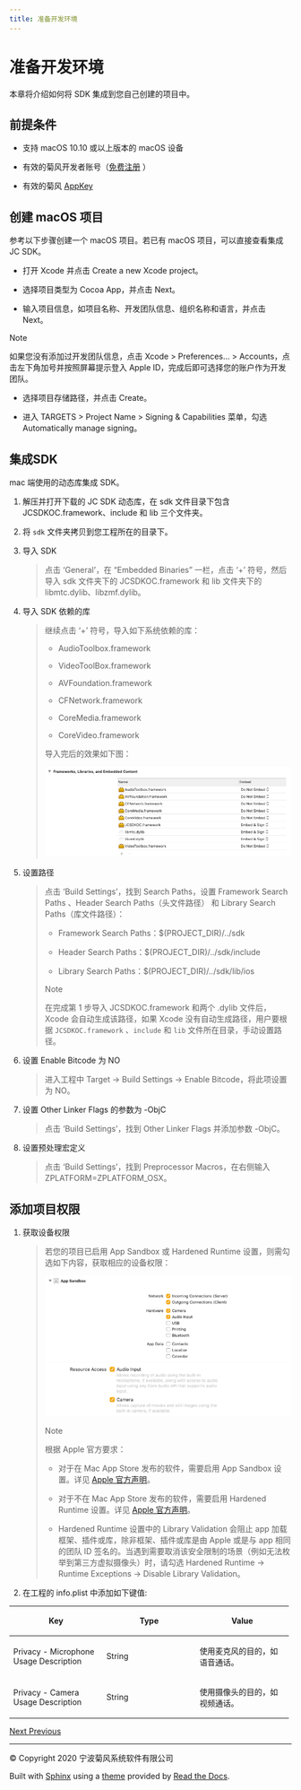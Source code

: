 ```yaml
---
title: 准备开发环境
---
```

# 准备开发环境

本章将介绍如何将 SDK 集成到您自己创建的项目中。



## 前提条件

  - 支持 macOS 10.10 或以上版本的 macOS 设备

  - 有效的菊风开发者账号（[免费注册](http://developer.juphoon.com/signup) ）

  - 有效的菊风 [AppKey](https://developer.juphoon.com/cn/document/V2.1/create-application.php)





## 创建 macOS 项目

参考以下步骤创建一个 macOS 项目。若已有 macOS 项目，可以直接查看集成 JC SDK。

  - 打开 Xcode 并点击 Create a new Xcode project。

  - 选择项目类型为 Cocoa App，并点击 Next。

  - 输入项目信息，如项目名称、开发团队信息、组织名称和语言，并点击 Next。



Note

如果您没有添加过开发团队信息，点击 Xcode \> Preferences… \> Accounts，点击左下角加号并按照屏幕提示登入
Apple ID，完成后即可选择您的账户作为开发团队。



  - 选择项目存储路径，并点击 Create。

  - 进入 TARGETS \> Project Name \> Signing & Capabilities 菜单，勾选
    Automatically manage signing。





## 集成SDK

mac 端使用的动态库集成 SDK。

1.  解压并打开下载的 JC SDK 动态库，在 sdk 文件目录下包含 JCSDKOC.framework、include 和 lib
    三个文件夹。

2.  将 `sdk` 文件夹拷贝到您工程所在的目录下。

3.  导入 SDK
    
    > 
    > 
    > 
    > 
    > 点击 ‘General’，在 “Embedded Binaries” 一栏，点击 ‘+’ 符号，然后导入 sdk 文件夹下的
    > JCSDKOC.framework 和 lib 文件夹下的 libmtc.dylib、libzmf.dylib。
    > 
    > 

4.  导入 SDK 依赖的库
    
    > 
    > 
    > 
    > 
    > 继续点击 ‘+’ 符号，导入如下系统依赖的库：
    > 
    >   - AudioToolbox.framework
    > 
    >   - VideoToolBox.framework
    > 
    >   - AVFoundation.framework
    > 
    >   - CFNetwork.framework
    > 
    >   - CoreMedia.framework
    > 
    >   - CoreVideo.framework
    > 
    > 导入完后的效果如下图：
    > 
    > ![../../../../\_images/macdyliblist.png](../../../../_images/macdyliblist.png)
    > 
    > 

5.  设置路径
    
    > 
    > 
    > 
    > 
    > 点击 ‘Build Settings’，找到 Search Paths，设置 Framework Search Paths
    > 、Header Search Paths（头文件路径） 和 Library Search Paths（库文件路径）：
    > 
    >   - Framework Search Paths：$(PROJECT\_DIR)/../sdk
    > 
    >   - Header Search Paths：$(PROJECT\_DIR)/../sdk/include
    > 
    >   - Library Search Paths：$(PROJECT\_DIR)/../sdk/lib/ios
    > 
    > 
    > 
    > Note
    > 
    > 在完成第 1 步导入 JCSDKOC.framework 和两个 .dylib 文件后，Xcode 会自动生成该路径，如果
    > Xcode 没有自动生成路径，用户要根据 `JCSDKOC.framework` 、`include` 和 `lib`
    > 文件所在目录，手动设置路径。
    > 
    > 
    > 
    > 

6.  设置 Enable Bitcode 为 NO
    
    > 
    > 
    > 
    > 
    > 进入工程中 Target -\> Build Settings -\> Enable Bitcode，将此项设置为 NO。
    > 
    > 

7.  设置 Other Linker Flags 的参数为 -ObjC
    
    > 
    > 
    > 
    > 
    > 点击 ‘Build Settings’，找到 Other Linker Flags 并添加参数 -ObjC。
    > 
    > 

8.  设置预处理宏定义
    
    > 
    > 
    > 
    > 
    > 点击 ‘Build Settings’，找到 Preprocessor Macros，在右侧输入
    > ZPLATFORM=ZPLATFORM\_OSX。
    > 
    > 





## 添加项目权限

1.  获取设备权限
    
    > 
    > 
    > 
    > 
    > 若您的项目已启用 App Sandbox 或 Hardened Runtime 设置，则需勾选如下内容，获取相应的设备权限：
    > 
    > ![../../../../\_images/sandboxset.png](../../../../_images/sandboxset.png)
    > ![../../../../\_images/hardrunset.png](../../../../_images/hardrunset.png)
    > 
    > 
    > 
    > Note
    > 
    > 根据 Apple 官方要求：
    > 
    >   - 对于在 Mac App Store 发布的软件，需要启用 App Sandbox 设置。详见 [Apple
    >     官方声明](https://developer.apple.com/app-sandboxing/)。
    > 
    >   - 对于不在 Mac App Store 发布的软件，需要启用 Hardened Runtime 设置。详见 [Apple
    >     官方声明](https://developer.apple.com/news/?id=09032019a)。
    > 
    >   - Hardened Runtime 设置中的 Library Validation 会阻止 app
    >     加载框架、插件或库，除非框架、插件或库是由 Apple 或是与
    >     app 相同的团队 ID 签名的。当遇到需要取消该安全限制的场景（例如无法枚举到第三方虚拟摄像头）时，请勾选
    >     Hardened Runtime -\> Runtime Exceptions -\> Disable Library
    >     Validation。
    > 
    > 
    > 
    > 

2.  在工程的 info.plist 中添加如下键值:

<table style="width:99%;">
<colgroup>
<col style="width: 33%" />
<col style="width: 33%" />
<col style="width: 33%" />
</colgroup>
<thead>
<tr class="header">
<th><p>Key</p></th>
<th><p>Type</p></th>
<th><p>Value</p></th>
</tr>
</thead>
<tbody>
<tr class="odd">
<td><p>Privacy - Microphone Usage Description</p></td>
<td><p>String</p></td>
<td><p>使用麦克风的目的，如语音通话。</p></td>
</tr>
<tr class="even">
<td><p>Privacy - Camera Usage Description</p></td>
<td><p>String</p></td>
<td><p>使用摄像头的目的，如视频通话。</p></td>
</tr>
</tbody>
</table>











[Next
](01_login.html "登录")
[
Previous](index.html "基本功能集成")



-----



© Copyright 2020 宁波菊风系统软件有限公司



Built with [Sphinx](http://sphinx-doc.org/) using a
[theme](https://github.com/rtfd/sphinx_rtd_theme) provided by [Read the
Docs](https://readthedocs.org).








